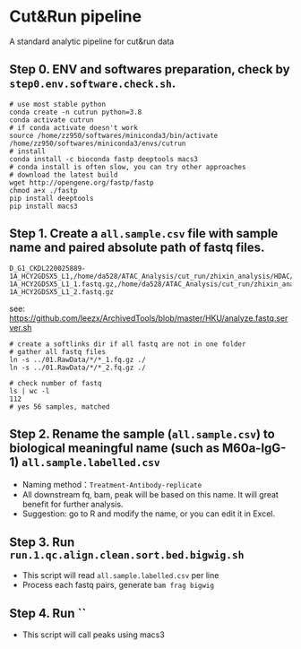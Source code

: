 # Cut&Run pipeline
A standard analytic pipeline for cut&run data

## Step 0. ENV and softwares preparation, check by `step0.env.software.check.sh`.
```
# use most stable python
conda create -n cutrun python=3.8
conda activate cutrun
# if conda activate doesn't work
source /home/zz950/softwares/miniconda3/bin/activate /home/zz950/softwares/miniconda3/envs/cutrun
# install 
conda install -c bioconda fastp deeptools macs3
# conda install is often slow, you can try other approaches
# download the latest build
wget http://opengene.org/fastp/fastp
chmod a+x ./fastp
pip install deeptools
pip install macs3
```

## Step 1. Create a `all.sample.csv` file with sample name and paired absolute path of fastq files.
```
D_G1_CKDL220025889-1A_HCY2GDSX5_L1,/home/da528/ATAC_Analysis/cut_run/zhixin_analysis/HDAC/fastq/D_G1_CKDL220025889-1A_HCY2GDSX5_L1_1.fastq.gz,/home/da528/ATAC_Analysis/cut_run/zhixin_analysis/HDAC/fastq/D_G1_CKDL220025889-1A_HCY2GDSX5_L1_2.fastq.gz
```
see: https://github.com/leezx/ArchivedTools/blob/master/HKU/analyze.fastq.server.sh

```
# create a softlinks dir if all fastq are not in one folder
# gather all fastq files
ln -s ../01.RawData/*/*_1.fq.gz ./
ln -s ../01.RawData/*/*_2.fq.gz ./

# check number of fastq
ls | wc -l
112
# yes 56 samples, matched
```

## Step 2. Rename the sample (`all.sample.csv`) to biological meaningful name (such as M60a-IgG-1) `all.sample.labelled.csv`
- Naming method：`Treatment-Antibody-replicate`
- All downstream fq, bam, peak will be based on this name. It will great benefit for further analysis.
- Suggestion: go to R and modify the name, or you can edit it in Excel.

## Step 3. Run `run.1.qc.align.clean.sort.bed.bigwig.sh`
- This script will read `all.sample.labelled.csv` per line
- Process each fastq pairs, generate `bam frag bigwig`

## Step 4. Run ``
- This script will call peaks using macs3

